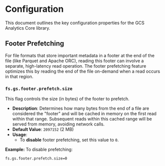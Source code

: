 # Configuration

This document outlines the key configuration properties for the GCS Analytics Core library.

## Footer Prefetching

For file formats that store important metadata in a footer at the end of the file (like Parquet and Apache ORC), reading this footer can involve a separate, high-latency read operation. The footer prefetching feature optimizes this by reading the end of the file on-demand when a read occurs in that region.

### `fs.gs.footer.prefetch.size`

This flag controls the size (in bytes) of the footer to prefetch.

-   **Description**: Determines how many bytes from the end of a file are considered the "footer" and will be cached in memory on the first read within that range. Subsequent reads within this cached range will be served from memory, avoiding network calls.
-   **Default Value**: `2097152` (2 MB)
-   **Usage**:
    -   To **disable** footer prefetching, set this value to `0`.
    

**Example:**
To disable prefetching:
```properties
fs.gs.footer.prefetch.size=0
```
